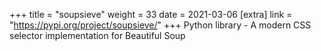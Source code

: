 +++
title = "soupsieve"
weight = 33
date = 2021-03-06
[extra]
link = "https://pypi.org/project/soupsieve/"
+++
Python library - A modern CSS selector implementation for Beautiful Soup

